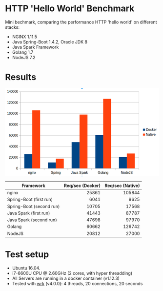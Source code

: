 # HTTP 'Hello World' Benchmark
Mini bechmark, comparing the performance HTTP 'hello world' on different stacks:

* NGINX 1.11.5
* Java Spring-Boot 1.4.2, Oracle JDK 8
* Java Spark Framework
* Golang 1.7
* NodeJS 7.2

# Results

![Result](result.png)

| Framework                | Req/sec (Docker)    | Req/sec (Native)
|--------------------------|--------------------:|------------------:|
| nginx                    | 25861               | 105844            |
| Spring-Boot (first run)  |  6041               |  9625             |
| Spring-Boot (second run) | 10705               | 17568             |
| Java Spark (first run)   | 41443               | 87787             |
| Java Spark (second run)  | 47698               | 97970             |
| Golang                   | 60662               | 126742            |
| NodeJS                   | 20812               | 27000             |


# Test setup
* Ubuntu 16.04.
* i7-6600U CPU @ 2.60GHz (2 cores, with hyper threadding)
* All Servers are running in a docker container (v1.12.3)
* Tested with [wrk](https://github.com/wg/wrk) (v4.0.0): 4 threads, 20 connections, 20 seconds

